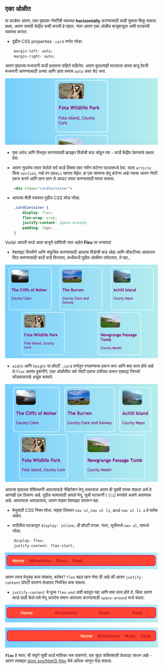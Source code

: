 ## एका ओळीत

या कार्डवर आपण, एका पृष्ठावर गोष्टींची व्यवस्था **horizontally** करण्यासाठी काही युक्त्या शिकू शकता. प्रथम, आपण सामग्री केंद्रीत कशी करावी हे पहाल. नंतर आपण एका ओळीत बाजूबाजूला अशी घटकांची व्यवस्था कराल.

+ पुढील CSS properties `.card` वर्गात जोडा:

```css
    margin-left: auto;
    margin-right: auto;
```

आपण पृष्ठाच्या मध्यभागी कार्डे हलताना पाहिले पाहिजेत. आपण कुठल्याही घटकाला डाव्या बाजू ऐवजी मध्यभागी आणण्यासाठी उजवा आणि डावा समास `auto` असा सेट करा.

![कार्डे डाव्या बाजू ऐवजी मध्यभागी दिसतात](images/marginAuto.png)

+ पृष्ठ अरुंद आणि विस्तृत करण्यासाठी ब्राउझर विंडोची कड ओढून घ्या - कार्डे केंद्रीत ठेवण्याचे लक्षात ठेवा.

+ आपण नुकतेच तयार केलेले सर्व कार्ड लिंक्स एका नवीन कंटेनर घटकामध्ये ठेवा. याला `article` किंवा `section`, नव्हे तर एक`div` म्हणता येईल. हा एक सामान्य-हेतू कंटेनर आहे ज्याचा आपण गोष्‍टी एकत्र करणे आणि छान छान ले आऊट तयार करण्यासाठी वापरू शकता.

```html
    <div class="cardContainer">
```

+ आपल्या शैली पत्रकात पुढील CSS कोड जोडा:

```css
    .cardContainer {
        display: flex;
        flex-wrap: wrap;
        justify-content: space-around;
        padding: 10px;
    }
```

Voilà! आपली कार्ड आता बाजूने दर्शविली जात आहेत **Flex** ला धन्यवाद!

+ वेबसाइट विस्तीर्ण आणि संकुचित करण्यासाठी आपल्या विंडोची कड ओढा आणि चौकटीच्या आकारात फिट बसण्यासाठी कार्डे कसे फिरतात, कधीकधी पुढील ओळीवर लपेटतात, ते पहा,.

![ब्राउझरच्या रूंदीमध्ये फिट होण्यासाठी दोन पंक्तींमध्ये तयार केलेली कार्डे समान अंतरावर ठेवली](images/flexSideBySide.png)

+ `width` आणि `height` या प्रॉपर्टी `.card` वर्गातून वगळण्याचा प्रयत्न करा आणि बघा काय होते आहे ते:`flex` अत्यंत हुशारीने, एका ओळीतील सर्व गोष्टी एकाच उंचीच्या करून एखाद्या जिगसॉ कोड्यासारखे अचूक बसवते.

![स्वयंचलित रूंदीसह आजूबाजूला ठेवलेली कार्डे](images/flexAutoWidths.png)

आपल्या पृष्ठाच्या शीर्षस्थानी आपल्याकडे नेव्हिगेशन मेनू असल्यास आपण ही युक्ती वापरू शकता असे हे आणखी एक ठिकाण आहे. पुढील कामासाठी आपले मेनू, सूची घटकानी ( (`li`) बनलेले असणे आवश्यक आहे. आपल्याला आवडल्यास, आपण माझ्या वेबसाइट वापरून पहा.

+ मेनूसाठी CSS नियम शोधा. माझ्या लिंकवर `nav ul`, `nav ul li`, and `nav ul li a` हे ब्लॉक आहेत.

+ यादीतील घटकातून `display: inline;` ही प्रॉपर्टी वगळा. नंतर, सूचीमध्ये `nav ul`, यामध्ये जोडा:

```css
    display: flex;
    justify-content: flex-start;
```

![आयटमसह मेनू डावीकडे संरेखित करा](images/flexMenuStart.png)

आपण त्याच मेनूसह काम संपवता, बरोबर? `flex` बद्दल छान गोष्ट ही आहे की आपण `justify-content` प्रॉपर्टी वापरुन लेआउट नियंत्रित करू शकता.

+ `justify-content` चे मूल्य `flex-end` अशी बदलून पहा आणि बघा काय होते ते. किंवा आपण कार्ड साठी केले तसे मेनू आयटेम समान अंतरावर करण्यासाठी `space-around` मध्ये बदला.

![समान अंतरावर असलेल्या आयटमसह मेनू](images/flexMenuSpace.png)

![आयटमसह मेनू उजवीकडे संरेखित करा](images/flexMenuEnd.png)

**`flex`** हे स्वत: ची संपूर्ण सुशी कार्ड मालिका भरू शकणारे, एक सुंदर शक्तिशाली लेआउट साधन आहे - आपण त्याबद्दल [dojo.soy/html3-flex](http://dojo.soy/html3-flex) येथे अधिक जाणून घेऊ शकता.